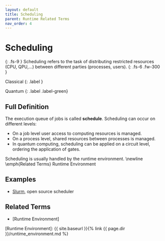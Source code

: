 ```yaml
---
layout: default
title: Scheduling
parent: Runtime Related Terms
nav_order: 4
---
```


# Scheduling
{: .fs-9 }
Scheduling refers to the task of distributing restricted resources (CPU, QPU,...) between different parties (processes, users). 
{: .fs-6 .fw-300 }

Classical
{: .label }

Quantum
{: .label .label-green}

## Full Definition
The execution queue of jobs is called **schedule**.
Scheduling can occur on different levels:
- On a job level user access to computing resources is managed.
- On a process level, shared resources between processes is managed. 
- In quantum computing, scheduling can be applied on a circuit level, ordering the application of gates. 

Scheduling is usually handled by the runtime environment. \newline \emph{Related Terms} Runtime Environment

## Examples

- [Slurm](https://slurm.schedmd.com/overview.html), open source scheduler

<!-- ## Synonyms

- -->

## Related Terms

- [Runtime Environment]

<!--## Sources
1.  -->

[Runtime Environment]: {{ site.baseurl }}{% link {{ page.dir }}/runtime_environment.md %}
